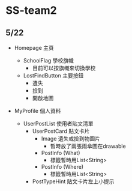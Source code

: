 # SS-team2

## 5/22
- Homepage 主頁
    - SchoolFlag 學校旗幟
        - 目前可以按旗幟來切換學校
    - LostFindButton 主要按鈕
        - 遺失
        - 撿到
        - 開啟地圖
    
- MyProfile 個人資料
    - UserPostList 使用者貼文清單
        - UserPostCard 貼文卡片
            - Image 遺失或撿到物圖片 
                - 暫時放了兩張雨傘圖在drawable
            - PostInfo (What)
                - 標籤暫時用List\<String>
            - PostInfo (Where)
                - 標籤暫時用List\<String>
        - PostTypeHint 貼文卡片左上小提示